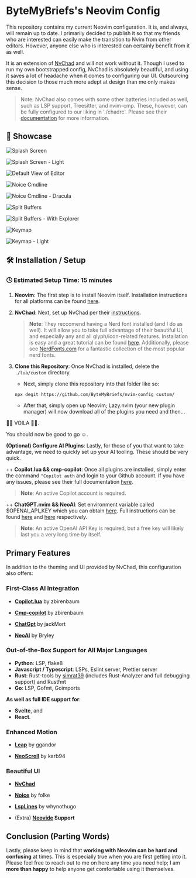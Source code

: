 # ByteMyBriefs's Neovim Config

This repository contains my current Neovim configuration. It is, and always,
will remain up to date. I primarily decided to publish it so that my friends who
are interested can easily make the transition to Nvim from other editors.
However, anyone else who is interested can certainly benefit from it as well.

It is an extension of [NvChad](https://github.com/NvChad/NvChad) and will not
work without it. Though I used to run my own bootstrapped config, NvChad is
absolutely beautiful, and using it saves a lot of headache when it comes to
configuring our UI. Outsourcing this decision to those much more adept at design
than me only makes sense.

> Note: NvChad also comes with some other batteries included as well, such as
> LSP support, Treesitter, and nvim-cmp. These, however, can be fully configured
> to our liking in './chadrc'. Please see their
> [documentation](https://nvchad.com/) for more information.

## 🎪 Showcase

![Splash Screen](https://github.com/ByteMyBriefs/nvim-config/blob/main/.github/demo/splash.png?raw=true)

![Splash Screen - Light](https://github.com/ByteMyBriefs/nvim-config/blob/main/.github/demo/splash_light.png?raw=true)

![Default View of Editor](https://github.com/ByteMyBriefs/nvim-config/blob/main/.github/demo/buf.png?raw=true)

![Noice Cmdline](https://github.com/ByteMyBriefs/nvim-config/blob/main/.github/demo/cmd.png?raw=true)

![Noice Cmdline - Dracula](https://github.com/ByteMyBriefs/nvim-config/blob/main/.github/demo/cmd_dracula.png?raw=true)

![Split Buffers](https://github.com/ByteMyBriefs/nvim-config/blob/main/.github/demo/splitbufs.png?raw=true)

![Split Buffers - With Explorer](https://github.com/ByteMyBriefs/nvim-config/blob/main/.github/demo/splitbufs_with_explorer.png?raw=true)

![Keymap](https://github.com/ByteMyBriefs/nvim-config/blob/main/.github/demo/keymap.png?raw=true)

![Keymap - Light](https://github.com/ByteMyBriefs/nvim-config/blob/main/.github/demo/keymap_light.png?raw=true)

## 🛠️ Installation / Setup

### 🕓 Estimated Setup Time: 15 minutes

1. **Neovim**: The first step is to install Neovim itself. Installation
   instructions for all platforms can be found
   [here](https://github.com/neovim/neovim/wiki/Installing-Neovim).

2. **NvChad**: Next, set up NvChad per their
   [instructions](https://nvchad.com/docs/quickstart/install).

   > **Note**: They reccomend having a Nerd font installed (and I do as well).
   > It will allow you to take full advantage of their beautiful UI, and
   > especially any and all glyph/icon-related features. Installation is easy
   > and a great tutorial can be found
   > [here](https://www.geekbits.io/how-to-install-nerd-fonts-on-mac/).
   > Additionally, please see [NerdFonts.com](https://www.nerdfonts.com/) for a
   > fantastic collection of the most popular nerd fonts.

3. **Clone this Repository**: Once NvChad is installed, delete the
   `./lua/custom` directory.
   - Next, simply clone this repository into that folder like so:
   ```
   npx degit https://github.com/ByteMyBriefs/nvim-config custom/
   ```
   - After that, simply open up Neovim; Lazy.nvim (your new plugin manager) will
     now download all of the plugins you need and then...

🎊🎉 VOILA 🎉🎊.

You should now be good to go ☺️.

**(Optional) Configure AI Plugins**: Lastly, for those of you that want to take
advantage, we need to quickly set up your AI tooling. These should be very
quick.

++ **Copilot.lua && cmp-copilot**: Once all plugins are installed, simply enter
the command `"Copilot auth` and login to your Github account. If you have any
issues, please see their full documentation
[here](https://github.com/zbirenbaum/copilot.lua).

> **Note**: An active Copilot account is required.

++ **ChatGPT.nvim && NeoAI**: Set environment variable called $OPENAI_API_KEY
which you can obtain [here](https://platform.openai.com/account/api-keys). Full
instructions can be found [here](https://github.com/jackMort/ChatGPT.nvim) and
[here](https://github.com/Bryley/neoai.nvim) respectively.

> **Note**: An active OpenAI API Key is required, but a free key will likely
> last you a very long time by itself.

## Primary Features

In addition to the theming and UI provided by NvChad, this configuration also
offers:

### First-Class AI Integration

- **[Copilot.lua](https://github.com/zbirenbaum/copilot.lua)** by zbirenbaum

- **[Cmp-copilot](https://github.com/zbirenbaum/copilot-cmp)** by zbirenbaum

- **[ChatGpt](https://github.com/jackMort/ChatGPT.nvim)** by jackMort

- **[NeoAI](https://github.com/Bryley/neoai.nvim)** by Bryley

### Out-of-the-Box Support for All Major Languages

- **Python**: LSP, flake8
- **Javascript / Typescript**: LSPs, Eslint server, Prettier server
- **Rust**: Rust-tools by [simrat39](https://github.com/simrat39) (includes
  Rust-Analyzer and full debugging support) and Rustfmt
- **Go**: LSP, Gofmt, Goimports

**As well as full IDE support for**:

- **Svelte**, and
- **React**.

### Enhanced Motion

- **[Leap](https://github.com/ggandor/leap.nvim)** by ggandor

- **[NeoScroll](https://github.com/karb94/neoscroll.nvim)** by karb94

### Beautiful UI

- **[NvChad](https://github.com/NvChad/NvChad)**

- **[Noice](https://github.com/folke/noice.nvim)** by folke

- **[LspLines](https://git.sr.ht/~whynothugo/lsp_lines.nvim)** by whynothugo

- (Extra) **[Neovide](https://neovide.dev/) Support**

## Conclusion (Parting Words)

Lastly, please keep in mind that **working with Neovim can be hard and
confusing** at times. This is especially true when you are first getting into
it. Please feel free to reach out to me on here any time you need help; I am
**more than happy** to help anyone get comfortable using it themselves.
